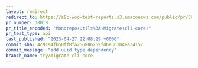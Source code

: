 ```yaml
---
layout: redirect
redirect_to: https://a8c-woo-test-reports.s3.amazonaws.com/public/pr/38018/api/index.html
pr_number: 38018
pr_title_encoded: "Monorepo+Utils%3A+Migrate+cli-core+"
pr_test_type: api
last_published: "2023-04-27 22:08:29 +0000"
commit_sha: 4c9c94fb50ff8fa256806259fd6e36104ea34157
commit_message: "add uuid type dependency"
branch_name: try/migrate-cli-core
---
```


